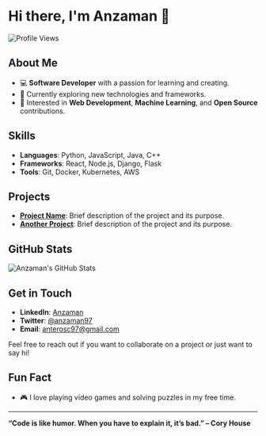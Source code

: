 # Hi there, I'm Anzaman 👋

![Profile Views](https://komarev.com/ghpvc/?username=anzaman97&color=blueviolet)

## About Me

- 💻 **Software Developer** with a passion for learning and creating.
- 🌱 Currently exploring new technologies and frameworks.
- 🚀 Interested in **Web Development**, **Machine Learning**, and **Open Source** contributions.

## Skills

- **Languages**: Python, JavaScript, Java, C++
- **Frameworks**: React, Node.js, Django, Flask
- **Tools**: Git, Docker, Kubernetes, AWS

## Projects

- **[Project Name](https://github.com/anzaman97/project-name)**: Brief description of the project and its purpose.
- **[Another Project](https://github.com/anzaman97/another-project)**: Brief description of the project and its purpose.

## GitHub Stats

![Anzaman's GitHub Stats](https://github-readme-stats.vercel.app/api?username=anzaman97&show_icons=true&theme=radical)

## Get in Touch

- **LinkedIn**: [Anzaman](https://www.linkedin.com/in/anzaman97)
- **Twitter**: [@anzaman97](https://twitter.com/anzaman97)
- **Email**: anterosc97@gmail.com

Feel free to reach out if you want to collaborate on a project or just want to say hi!

## Fun Fact

- 🎮 I love playing video games and solving puzzles in my free time.

---

**“Code is like humor. When you have to explain it, it’s bad.” – Cory House**
